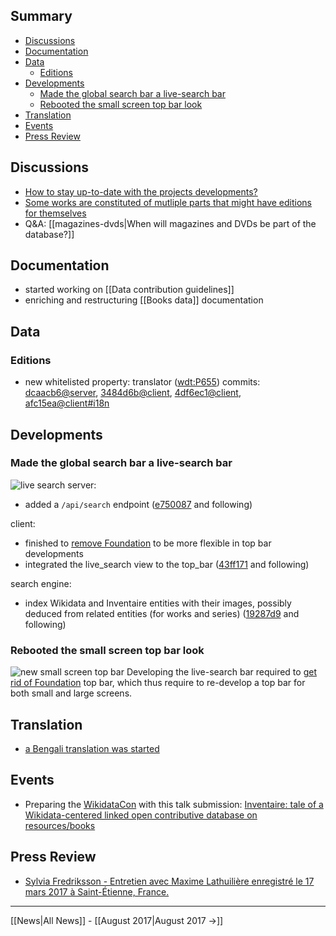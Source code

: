 <!-- LANG:EN, title="July 2017"-->

## Summary

- [Discussions](#discussions)
- [Documentation](#documentation)
- [Data](#data)
  - [Editions](#editions)
- [Developments](#developments)
  - [Made the global search bar a live-search bar](#made-the-global-search-bar-a-live-search-bar)
  - [Rebooted the small screen top bar look](#rebooted-the-small-screen-top-bar-look)
- [Translation](#translation)
- [Events](#events)
- [Press Review](#press-review)

## Discussions

* [How to stay up-to-date with the projects developments?](https://github.com/inventaire/inventaire-client/issues/106)
* [Some works are constituted of mutliple parts that might have editions for themselves](https://github.com/inventaire/inventaire/issues/99)
* Q&A: [[magazines-dvds|When will magazines and DVDs be part of the database?]]

## Documentation

* started working on [[Data contribution guidelines]]
* enriching and restructuring [[Books data]] documentation

## Data
### Editions
* new whitelisted property: translator ([wdt:P655](https://www.wikidata.org/wiki/Property:P655))
  commits: [dcaacb6@server](https://github.com/inventaire/inventaire/commit/dcaacb6), [3484d6b@client](https://github.com/inventaire/inventaire-client/commit/3484d6b), [4df6ec1@client](https://github.com/inventaire/inventaire-client/commit/4df6ec1), [afc15ea@client#i18n](https://github.com/inventaire/inventaire-client/commit/afc15ea)

## Developments
### Made the global search bar a live-search bar
![live search](https://user-images.githubusercontent.com/1596934/28589758-b6233602-717f-11e7-9e85-d4cacde83eda.png)
server:
* added a `/api/search` endpoint ([e750087](https://github.com/inventaire/inventaire/commit/e750087) and following)

client:
* finished to [remove Foundation](https://github.com/inventaire/inventaire-client/issues/87) to be more flexible in top bar developments
* integrated the live_search view to the top_bar ([43ff171](https://github.com/inventaire/inventaire-client/commit/43ff171) and following)

search engine:
* index Wikidata and Inventaire entities with their images, possibly deduced from related entities (for works and series) ([19287d9](https://github.com/inventaire/wikidata-subset-search-engine/commit/19287d9) and following)

### Rebooted the small screen top bar look
![new small screen top bar](https://user-images.githubusercontent.com/1596934/28586887-828a4812-7175-11e7-9d33-2da2a9ca07c5.png)
Developing the live-search bar required to [get rid of Foundation](https://github.com/inventaire/inventaire-client/issues/87) top bar, which thus require to re-develop a top bar for both small and large screens.

## Translation
* [a Bengali translation was started](https://www.transifex.com/inventaire/inventaire/)

## Events
* Preparing the [WikidataCon](https://www.wikidata.org/wiki/Wikidata:WikidataCon_2017) with this talk submission: [Inventaire: tale of a Wikidata-centered linked open contributive database on resources/books](https://www.wikidata.org/wiki/Wikidata:WikidataCon_2017/Submissions/Inventaire:_tale_of_a_Wikidata-centered_linked_open_contributive_database_on_resources/books)

## Press Review
* [Sylvia Fredriksson - Entretien avec Maxime Lathuilière enregistré le 17 mars 2017 à Saint-Étienne, France.](https://soundcloud.com/sylviafredriksson/sets/maxime-lathuiliere)

<hr>
[[News|All News]] - [[August 2017|August 2017 →]]